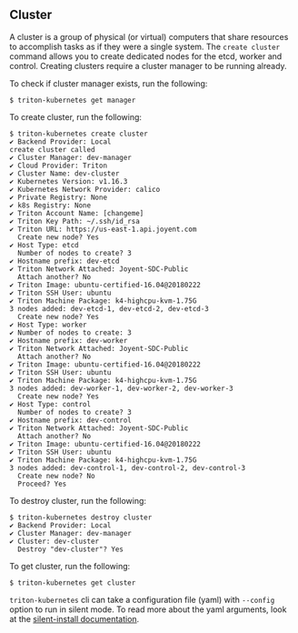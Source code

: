 ## Cluster

A cluster is a group of physical (or virtual) computers that share resources to accomplish tasks as if they were a single system.
The `create cluster` command allows you to create dedicated nodes for the etcd, worker and control. Creating clusters require a cluster manager to be running already.

To check if cluster manager exists, run the following:

```
$ triton-kubernetes get manager
```

To create cluster, run the following:

```
$ triton-kubernetes create cluster
✔ Backend Provider: Local
create cluster called
✔ Cluster Manager: dev-manager
✔ Cloud Provider: Triton
✔ Cluster Name: dev-cluster
✔ Kubernetes Version: v1.16.3
✔ Kubernetes Network Provider: calico
✔ Private Registry: None
✔ k8s Registry: None
✔ Triton Account Name: [changeme]
✔ Triton Key Path: ~/.ssh/id_rsa
✔ Triton URL: https://us-east-1.api.joyent.com
  Create new node? Yes
✔ Host Type: etcd
  Number of nodes to create? 3
✔ Hostname prefix: dev-etcd
✔ Triton Network Attached: Joyent-SDC-Public
  Attach another? No
✔ Triton Image: ubuntu-certified-16.04@20180222
✔ Triton SSH User: ubuntu
✔ Triton Machine Package: k4-highcpu-kvm-1.75G
3 nodes added: dev-etcd-1, dev-etcd-2, dev-etcd-3
  Create new node? Yes
✔ Host Type: worker
✔ Number of nodes to create: 3
✔ Hostname prefix: dev-worker
✔ Triton Network Attached: Joyent-SDC-Public
  Attach another? No
✔ Triton Image: ubuntu-certified-16.04@20180222
✔ Triton SSH User: ubuntu
✔ Triton Machine Package: k4-highcpu-kvm-1.75G
3 nodes added: dev-worker-1, dev-worker-2, dev-worker-3
  Create new node? Yes
✔ Host Type: control
  Number of nodes to create? 3
✔ Hostname prefix: dev-control
✔ Triton Network Attached: Joyent-SDC-Public
  Attach another? No
✔ Triton Image: ubuntu-certified-16.04@20180222
✔ Triton SSH User: ubuntu
✔ Triton Machine Package: k4-highcpu-kvm-1.75G
3 nodes added: dev-control-1, dev-control-2, dev-control-3
  Create new node? No
  Proceed? Yes
```

To destroy cluster, run the following:

```
$ triton-kubernetes destroy cluster
✔ Backend Provider: Local
✔ Cluster Manager: dev-manager
✔ Cluster: dev-cluster
  Destroy "dev-cluster"? Yes
```

To get cluster, run the following:

```
$ triton-kubernetes get cluster
```


`triton-kubernetes` cli can take a configuration file (yaml) with `--config` option to run in silent mode. To read more about the yaml arguments, look at the [silent-install documentation](https://github.com/joyent/triton-kubernetes/tree/master/docs/guide/silent-install-yaml.md).
